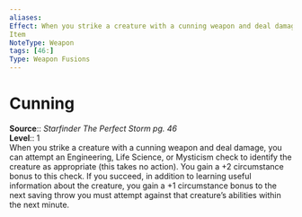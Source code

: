 ```yaml
---
aliases: 
Effect: When you strike a creature with a cunning weapon and deal damage, you can attempt an Engineering, Life Science, or Mysticism check to identify the creature as appropriate (this takes no action). You gain a +2 circumstance bonus to this check. If you succeed, in addition to learning useful information about the creature, you gain a +1 circumstance bonus to the next saving throw you must attempt against that creature’s abilities within the next minute.
Item
NoteType: Weapon
tags: [46:]
Type: Weapon Fusions
---
```


# Cunning

**Source**:: _Starfinder The Perfect Storm pg. 46_  
**Level**:: 1  
When you strike a creature with a cunning weapon and deal damage, you can attempt an Engineering, Life Science, or Mysticism check to identify the creature as appropriate (this takes no action). You gain a +2 circumstance bonus to this check. If you succeed, in addition to learning useful information about the creature, you gain a +1 circumstance bonus to the next saving throw you must attempt against that creature’s abilities within the next minute.
